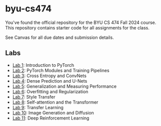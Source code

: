# byu-cs474
You've found the official repository for the BYU CS 474 Fall 2024 course. This repository contains starter code for all assignments for the class.

See Canvas for all due dates and submission details.

## Labs
- [Lab 1](lab1_pytorch_intro.ipynb): Introduction to PyTorch
- [Lab 2](lab2_modules_training.ipynb): PyTorch Modules and Training Pipelines
- [Lab 3](lab3_cross_entropy_convnets.ipynb): Cross Entropy and ConvNets
- [Lab 4](lab4_unets.ipynb): Dense Prediction and U-Nets
- [Lab 5](lab5_generalization.ipynb): Generalization and Measuring Performance
- [Lab 6](lab6_regularization.ipynb): Overfitting and Regularization
- [Lab 7](lab7_style_transfer.ipynb): Style Transfer
- [Lab 8](lab8_self_attention.ipynb): Self-attention and the Transformer
- [Lab 9](lab9_transfer_learning.ipynb): Transfer Learning
- [Lab 10](lab10_diffusion.ipynb): Image Generation and Diffusion
- [Lab 11](lab11_rl.ipynb): Deep Reinforcement Learning
